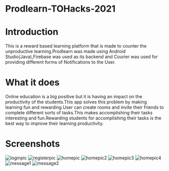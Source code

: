 
# Prodlearn-TOHacks-2021

# Introduction
This is a reward based learning platform that is made to counter the unproductive learning.Prodlearn was made using Android Studio(Java),Firebase was used as its backend and Courier was used for providing different forms of Notifications to the User.

# What it does
Online education is a big positive but it is having an impact on the
productivity of the students.This app solves this problem by making learning fun and rewarding.User can create rooms and invite their friends to complete different
sorts of tasks.This makes accomplishing their tasks interesting and fun.Rewarding students for accomplishing their tasks is the best way to improve their learning 
productivity.

# Screenshots
![loginpic](https://user-images.githubusercontent.com/71138488/117576270-ee3da380-b102-11eb-8572-0f243dc99b5e.jpg)
![registerpic](https://user-images.githubusercontent.com/71138488/117576283-f4cc1b00-b102-11eb-9572-c38db1062ebf.jpg)
![homepic](https://user-images.githubusercontent.com/71138488/117576288-f85fa200-b102-11eb-8433-8d54b024450e.jpg)
![homepic2](https://user-images.githubusercontent.com/71138488/117576290-fac1fc00-b102-11eb-8338-e87f728ae12b.jpg)
![homepic3](https://user-images.githubusercontent.com/71138488/117576292-fd245600-b102-11eb-83a2-69c976c04330.jpg)
![homepic4](https://user-images.githubusercontent.com/71138488/117576294-ff86b000-b102-11eb-9164-0bed54f8057a.jpg)
![message1](https://user-images.githubusercontent.com/71138488/117576707-7d978680-b104-11eb-9620-2a102e8246d9.jpg)
![message2](https://user-images.githubusercontent.com/71138488/117576719-89834880-b104-11eb-80de-e731bda416a7.jpg)

